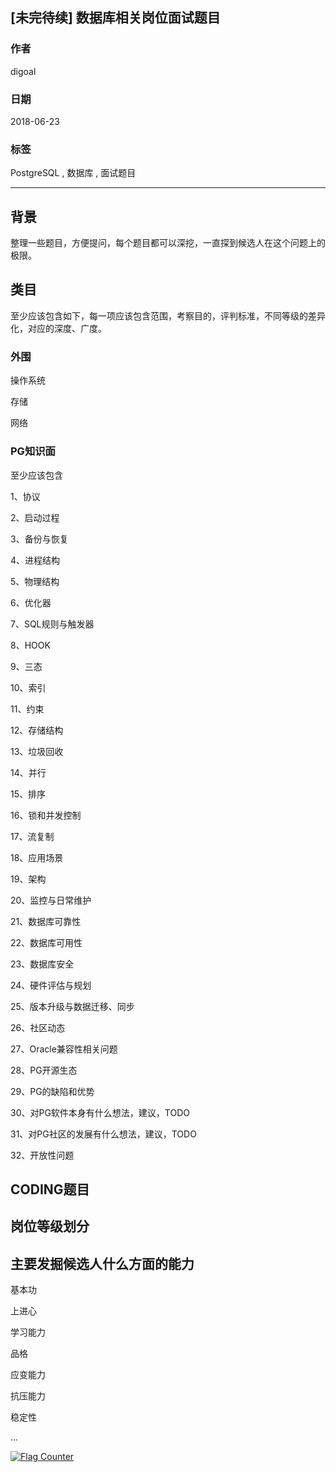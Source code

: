 ## [未完待续] 数据库相关岗位面试题目  
                                                             
### 作者                                                             
digoal                                                             
                                                             
### 日期                                                             
2018-06-23                                                           
                                                             
### 标签                                                             
PostgreSQL , 数据库 , 面试题目    
                                                             
----                                                             
                                                             
## 背景    
整理一些题目，方便提问，每个题目都可以深挖，一直探到候选人在这个问题上的极限。  
  
  
  
## 类目  
  
至少应该包含如下，每一项应该包含范围，考察目的，评判标准，不同等级的差异化，对应的深度、广度。  
  
### 外围 
操作系统  
  
存储   
  
网络  
  
### PG知识面  
至少应该包含  
  
1、协议  
  
2、启动过程   
  
3、备份与恢复   
  
4、进程结构  
  
5、物理结构  
  
6、优化器  
  
7、SQL规则与触发器  
  
8、HOOK  
  
9、三态  
  
10、索引  
  
11、约束  
  
12、存储结构  
  
13、垃圾回收  
  
14、并行    
  
15、排序   
  
16、锁和并发控制      
  
17、流复制  
  
18、应用场景    
  
19、架构  
  
20、监控与日常维护  
  
21、数据库可靠性  
  
22、数据库可用性   
  
23、数据库安全  
  
24、硬件评估与规划         
  
25、版本升级与数据迁移、同步  
  
26、社区动态  
  
27、Oracle兼容性相关问题  
  
28、PG开源生态  
  
29、PG的缺陷和优势  
  
30、对PG软件本身有什么想法，建议，TODO  
  
31、对PG社区的发展有什么想法，建议，TODO  
  
32、开放性问题  
  
## CODING题目  
  
## 岗位等级划分  
  
## 主要发掘候选人什么方面的能力  
  
基本功  
  
上进心  
  
学习能力  
  
品格  
  
应变能力  
    
抗压能力    
    
稳定性    
    
...  
  
  
  
  
  
   
    
<a rel="nofollow" href="http://info.flagcounter.com/h9V1"  ><img src="http://s03.flagcounter.com/count/h9V1/bg_FFFFFF/txt_000000/border_CCCCCC/columns_2/maxflags_12/viewers_0/labels_0/pageviews_0/flags_0/"  alt="Flag Counter"  border="0"  ></a>    
    
